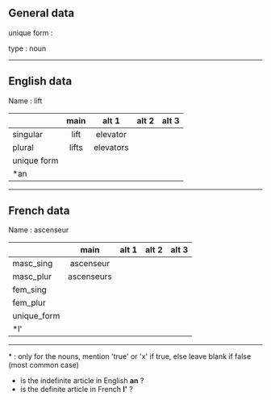 ## General data

unique form :

type : noun

---

## English data

Name : lift

|             | main  |   alt 1   | alt 2 | alt 3 |
| :---------- | :---: | :-------: | :---: | ----- |
| singular    | lift  | elevator  |       |       |
| plural      | lifts | elevators |       |       |
| unique form |       |           |       |       |
| \*an        |       |           |       |       |

---

## French data

Name : ascenseur

|             |    main    | alt 1 | alt 2 | alt 3 |
| :---------- | :--------: | :---: | :---: | :---: |
| masc_sing   | ascenseur  |       |       |       |
| masc_plur   | ascenseurs |       |       |       |
| fem_sing    |            |       |       |       |
| fem_plur    |            |       |       |       |
| unique_form |            |       |       |       |
| \*l'        |            |       |       |       |

---

\* : only for the nouns, mention 'true' or 'x' if true, else leave blank if false (most common case)

- is the indefinite article in English **an** ?
- is the definite article in French **l'** ?
